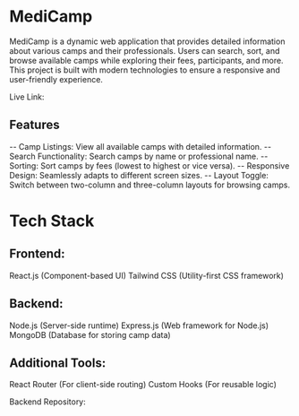 <h1>MediCamp</h1>

<p>MediCamp is a dynamic web application that provides detailed information about various camps and their professionals. Users can search, sort, and browse available camps while exploring their fees, participants, and more. This project is built with modern technologies to ensure a responsive and user-friendly experience.</p>
Live Link: 
<h2>Features</h2>
-- Camp Listings: View all available camps with detailed information.
-- Search Functionality: Search camps by name or professional name.
--Sorting: Sort camps by fees (lowest to highest or vice versa).
-- Responsive Design: Seamlessly adapts to different screen sizes.
-- Layout Toggle: Switch between two-column and three-column layouts for browsing camps.


<h1>Tech Stack</h1>
<h2>Frontend:</h2>
React.js (Component-based UI)
Tailwind CSS (Utility-first CSS framework)

<h2>Backend:</h2>
Node.js (Server-side runtime)
Express.js (Web framework for Node.js)
MongoDB (Database for storing camp data)

<h2>Additional Tools: </h2>
React Router (For client-side routing)
Custom Hooks (For reusable logic)

Backend Repository: 

